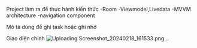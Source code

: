 Project làm ra để thực hành kiến thức
-Room
-Viewmodel,Livedata
-MVVM architecture
-navigation component

Mô tả dùng để ghi task hoặc ghi nhớ 

Giao diện chính
![Uploading Screenshot_20240218_161533.png…]()


